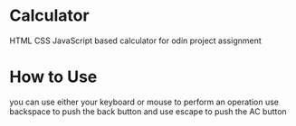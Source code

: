 # Calculator

HTML CSS JavaScript based calculator for odin project assignment

# How to Use

you can use either your keyboard or mouse to perform an operation
use backspace to push the back button and
use escape to push the AC button
